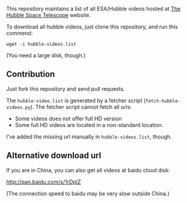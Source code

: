 This repository maintains a list of all ESA/Hubble videos hosted at [The Hubble Space Telescope][hubble] website.

[hubble]: http://www.spacetelescope.org/videos/

To download all hubble videos, just clone this repository, and run this commend:

    wget -i hubble-videos.list

(You need a large disk, though.)


Contribution
------------

Just fork this repository and send pull requests.

The `hubble-video.list` is generated by a fetcher script (`fetch-hubble-videos.py`).
The fetcher script cannot fetch all urls:

- Some videos does not offer full HD version
- Some full HD videos are located in a non-standard location.

I've added the missing url manually in `hubble-videos.list`, though.


Alternative download url
------------------------

If you are in China, you can also get all videos at baidu cloud disk:

http://pan.baidu.com/s/1rDpIZ

(The connection speed to baidu may be very slow outside China.)
